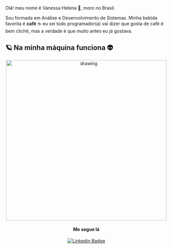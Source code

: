 Olá! meu nome é  Vanessa  Helena 💁, moro no Brasil.  

Sou formada em Análise e Desenvolvimento de Sistemas. 
Minha bebida favorita é **café** ☕️ eu sei todo programador(a) vai dizer que gosta de café é bem clichê,  mas a verdade é que muito antes eu já gostava.  

## 🪐 Na minha máquina funciona 👽 

<center><img src="https://img.devrant.com/devrant/rant/r_1883915_x59qk.jpg" alt="drawing" width="500" />

#### Me segue lá 

[![Linkedin Badge](https://img.shields.io/badge/-Vanessa%20Helena-dfbfbdcc?style=flat-square&logo=Linkedin&logoColor=white&link=https://www.linkedin.com/in/vanessa-helena-951aa9a6/)](https://www.linkedin.com/in/vanessa-helena-951aa9a6/) 

